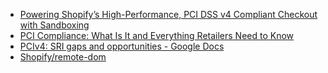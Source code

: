 
- [Powering Shopify’s High-Performance, PCI DSS v4 Compliant Checkout with Sandboxing](https://www.shopify.com/in/partners/blog/checkout-compliance)
- [PCI Compliance: What Is It and Everything Retailers Need to Know](https://www.shopify.com/retail/pci-compliance)
- [PCIv4: SRI gaps and opportunities - Google Docs](https://docs.google.com/document/d/1RcUpbpWPxXTyW0Qwczs9GCTLPD3-LcbbhL4ooBUevTM/edit?tab=t.0)
- [Shopify/remote-dom](https://github.com/Shopify/remote-dom)